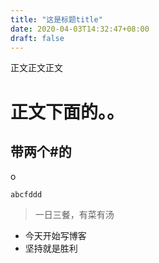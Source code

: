 ```yaml
---
title: "这是标题title"
date: 2020-04-03T14:32:47+08:00
draft: false
---
```


正文正文正文
# 正文下面的。。
## 带两个#的

o
```
abcfddd
```
> 一日三餐，有菜有汤  

- 今天开始写博客  
- 坚持就是胜利

